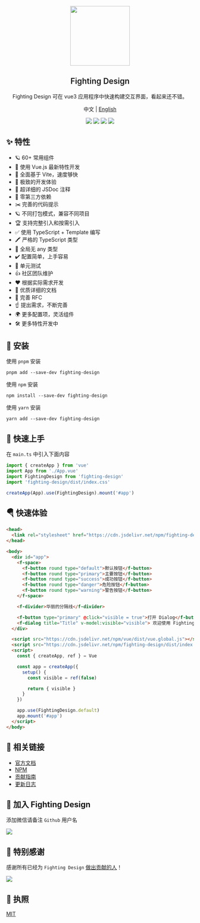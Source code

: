 <p align="center">
  <img height="160px" src="https://tianyuhao.cn/images/fighting-design/FightingDesign.svg">
  <h2 align="center" style="font-weight: 600">Fighting Design</h2>
</p>

<p align="center">
  Fighting Design 可在 vue3 应用程序中快速构建交互界面，看起来还不错。
</p>

<p align="center">
  中文 | <a href="https://github.com/FightingDesign/fighting-design/blob/master/README.md">English</a>
</p>

<p align="center">
  <a href="https://github.com/FightingDesign/fighting-design/stargazers"><img src="https://img.shields.io/github/stars/FightingDesign/fighting-design" /></a>
  <a href="https://www.npmjs.com/package/fighting-design"><img src="https://badgen.net/npm/v/fighting-design" /></a>
  <a href="https://fighting.tianyuhao.cn"><img src="https://img.shields.io/badge/Fighting%20Design-Docs-blue" /></a>
  <a href="https://github.com/FightingDesign/fighting-design/blob/master/CHANGELOG.md"><img src="https://img.shields.io/badge/Fighting%20Design-CHANGELOG-blue" /></a>
</p>

## ✨ 特性

- 🪐 60+ 常用组件
- 💪 使用 Vue.js 最新特性开发
- 🐆 全面基于 Vite，速度够快
- 🤟 极致的开发体验
- 🥇 超详细的 JSDoc 注释
- 🦩 零第三方依赖
- ✂️ 完善的代码提示
- 🪐 不同打包模式，兼容不同项目
- 🏆 支持完整引入和按需引入
- ✅ 使用 TypeScript + Template 编写
- 🖍️ 严格的 TypeScript 类型
- 🤟 全局无 any 类型
- ✔️ 配置简单，上手容易
- 🚩 单元测试
- 👍 社区团队维护
- ❤️ 根据实际需求开发
- 📃 优质详细的文档
- 📌 完善 RFC
- ☝️ 提出需求，不断完善
- 🌍 更多配置项，灵活组件
- 🛠 更多特性开发中

## 🔑 安装

使用 `pnpm` 安装

```shell
pnpm add --save-dev fighting-design
```

使用 `npm` 安装

```shell
npm install --save-dev fighting-design
```

使用 `yarn` 安装

```shell
yarn add --save-dev fighting-design
```

## 🎉 快速上手

在 `main.ts` 中引入下面内容

```ts
import { createApp } from 'vue'
import App from './App.vue'
import FightingDesign from 'fighting-design'
import 'fighting-design/dist/index.css'

createApp(App).use(FightingDesign).mount('#app')
```

## 🪂 快速体验

```html
<head>
  <link rel="stylesheet" href="https://cdn.jsdelivr.net/npm/fighting-design/dist/index.css" />
</head>

<body>
  <div id="app">
    <f-space>
      <f-button round type="default">默认按钮</f-button>
      <f-button round type="primary">主要按钮</f-button>
      <f-button round type="success">成功按钮</f-button>
      <f-button round type="danger">危险按钮</f-button>
      <f-button round type="warning">警告按钮</f-button>
    </f-space>

    <f-divider>华丽的分隔线</f-divider>

    <f-button type="primary" @click="visible = true">打开 Dialog</f-button>
    <f-dialog title="Title" v-model:visible="visible"> 欢迎使用 Fighting Design！ </f-dialog>
  </div>

  <script src="https://cdn.jsdelivr.net/npm/vue/dist/vue.global.js"></script>
  <script src="https://cdn.jsdelivr.net/npm/fighting-design/dist/index.umd.js"></script>
  <script>
    const { createApp, ref } = Vue

    const app = createApp({
      setup() {
        const visible = ref(false)

        return { visible }
      }
    })

    app.use(FightingDesign.default)
    app.mount('#app')
  </script>
</body>
```

## 🐳 相关链接

- [官方文档](https://fighting.tianyuhao.cn)
- [NPM](https://www.npmjs.com/package/fighting-design)
- [贡献指南](https://github.com/FightingDesign/fighting-design/blob/master/CONTRIBUTING.md)
- [更新日志](https://github.com/FightingDesign/fighting-design/blob/master/CHANGELOG.md)

## 🌈 加入 Fighting Design

添加微信请备注 `Github` 用户名

![](https://tianyuhao.cn/images/auto/weixin.png)

## 💌 特别感谢

感谢所有已经为 `Fighting Design` [做出贡献的人](https://github.com/FightingDesign/fighting-design/graphs/contributors)！

<a href="https://github.com/FightingDesign/fighting-design/graphs/contributors">
  <img src="https://contrib.rocks/image?repo=FightingDesign/fighting-design" />
</a>

## 💬 执照

[MIT](https://github.com/FightingDesign/fighting-design/blob/master/LICENSE)
